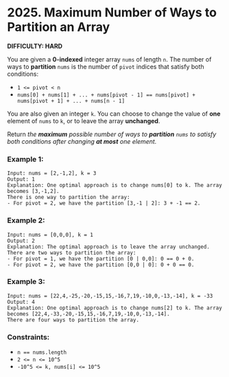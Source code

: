 # 2025. Maximum Number of Ways to Partition an Array

**DIFFICULTY: HARD**


You are given a **0-indexed** integer array `nums` of length `n`. The number of ways to **partition** `nums` is the number of `pivot` indices that satisfy both conditions:

* `1 <= pivot < n`
* `nums[0] + nums[1] + ... + nums[pivot - 1] == nums[pivot] + nums[pivot + 1] + ... + nums[n - 1]`

You are also given an integer `k`. You can choose to change the value of **one** element of `nums` to `k`, or to leave the array **unchanged**.

Return *the **maximum** possible number of ways to **partition** `nums` to satisfy both conditions after changing **at most** one element.*

 

### Example 1:
```
Input: nums = [2,-1,2], k = 3
Output: 1
Explanation: One optimal approach is to change nums[0] to k. The array becomes [3,-1,2].
There is one way to partition the array:
- For pivot = 2, we have the partition [3,-1 | 2]: 3 + -1 == 2.
```

### Example 2:
```
Input: nums = [0,0,0], k = 1
Output: 2
Explanation: The optimal approach is to leave the array unchanged.
There are two ways to partition the array:
- For pivot = 1, we have the partition [0 | 0,0]: 0 == 0 + 0.
- For pivot = 2, we have the partition [0,0 | 0]: 0 + 0 == 0.
```

### Example 3:
```
Input: nums = [22,4,-25,-20,-15,15,-16,7,19,-10,0,-13,-14], k = -33
Output: 4
Explanation: One optimal approach is to change nums[2] to k. The array becomes [22,4,-33,-20,-15,15,-16,7,19,-10,0,-13,-14].
There are four ways to partition the array.
```
 

###  Constraints:

* `n == nums.length`
* `2 <= n <= 10^5`
* `-10^5 <= k, nums[i] <= 10^5`
